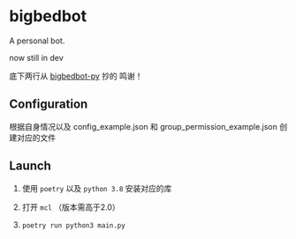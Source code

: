 # bigbedbot
A personal bot.

now still in dev

底下两行从 [bigbedbot-py](https://github.com/mikezom/bigbedbot-py) 抄的 鸣谢！

## Configuration

根据自身情况以及 config_example.json 和 group_permission_example.json 创建对应的文件
## Launch

  1. 使用 `poetry` 以及 `python 3.8` 安装对应的库
  
  2. 打开 `mcl` （版本需高于2.0）
  
  3. `poetry run python3 main.py`
